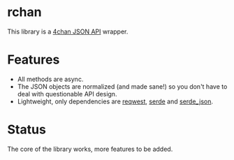 # rchan

This library is a [4chan JSON API][] wrapper.

# Features

-	All methods are async.
-	The JSON objects are normalized (and made sane!) so you don't have to deal with questionable API design.
-	Lightweight, only dependencies are [reqwest][], [serde] and [serde_json][].

# Status

The core of the library works, more features to be added.

[4chan JSON API]: https://github.com/4chan/4chan-API
[reqwest]: https://crates.io/crates/reqwest
[serde]: https://crates.io/crates/serde
[serde_json]: https://crates.io/crates/serde_json
